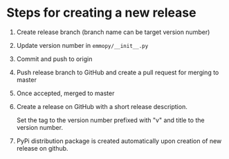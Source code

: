 Steps for creating a new release
================================

1. Create release branch (branch name can be target version number)

2. Update version number in `emmopy/__init__.py`

3. Commit and push to origin

4. Push release branch to GitHub and create a pull request for merging to master

5. Once accepted, merged to master

6. Create a release on GitHub with a short release description.

   Set the tag to the version number prefixed with "v" and title to
   the version number.

7. PyPi distribution package is created automatically upon creation of new release on github.

